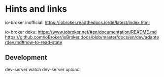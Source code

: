 # Hints and links

io-broker inofficial:
https://iobroker.readthedocs.io/de/latest/index.html

io-broker doku:
https://www.iobroker.net/#en/documentation/README.md
https://github.com/ioBroker/ioBroker.docs/blob/master/docs/en/dev/adapterdev.md#how-to-read-state



## Development
dev-server watch
dev-server upload